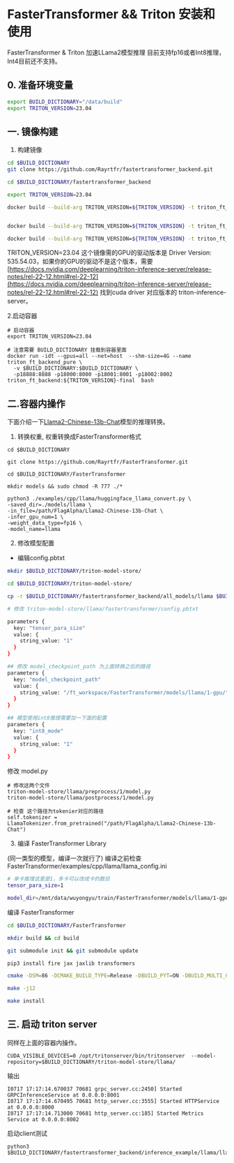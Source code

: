 #  FasterTransformer &&  Triton 安装和使用

FasterTransformer & Triton 加速LLama2模型推理 目前支持fp16或者Int8推理，Int4目前还不支持。

## 0. 准备环境变量

```bash
export BUILD_DICTIONARY="/data/build"
export TRITON_VERSION=23.04
```


## 一. 镜像构建


1. 构建镜像

```bash
cd $BUILD_DICTIONARY
git clone https://github.com/Rayrtfr/fastertransformer_backend.git 

cd $BUILD_DICTIONARY/fastertransformer_backend

export TRITON_VERSION=23.04

docker build --build-arg TRITON_VERSION=${TRITON_VERSION} -t triton_ft_backend:${TRITON_VERSION}-v-1 -f docker/Dockerfile-1 .


docker build --build-arg TRITON_VERSION=${TRITON_VERSION} -t triton_ft_backend:${TRITON_VERSION} -f docker/Dockerfile-2 .

docker build --build-arg TRITON_VERSION=${TRITON_VERSION} -t triton_ft_backend:${TRITON_VERSION}-final -f docker/Dockerfile-3 .

```
TRITON_VERSION=23.04 这个镜像需的GPU的驱动版本是 Driver Version: 535.54.03，如果你的GPU的驱动不是这个版本，需要[https://docs.nvidia.com/deeplearning/triton-inference-server/release-notes/rel-22-12.html#rel-22-12](https://docs.nvidia.com/deeplearning/triton-inference-server/release-notes/rel-22-12.html#rel-22-12)
找到cuda driver 对应版本的 triton-inference-server。



2.启动容器

```
# 启动容器
export TRITON_VERSION=23.04

# 注意需要 BUILD_DICTIONARY 挂载到容器里面
docker run -idt --gpus=all --net=host  --shm-size=4G --name triton_ft_backend_pure \
  -v $BUILD_DICTIONARY:$BUILD_DICTIONARY \
  -p18888:8888 -p18000:8000 -p18001:8001 -p18002:8002 triton_ft_backend:${TRITON_VERSION}-final  bash 

````

## 二.容器内操作

下面介绍一下[Llama2-Chinese-13b-Chat](https://huggingface.co/FlagAlpha/Llama2-Chinese-13b-Chat)模型的推理转换。

1. 转换权重, 权重转换成FasterTransformer格式

```
cd $BUILD_DICTIONARY

git clone https://github.com/Rayrtfr/FasterTransformer.git

cd $BUILD_DICTIONARY/FasterTransformer

mkdir models && sudo chmod -R 777 ./*

python3 ./examples/cpp/llama/huggingface_llama_convert.py \
-saved_dir=./models/llama \
-in_file=/path/FlagAlpha/Llama2-Chinese-13b-Chat \
-infer_gpu_num=1 \
-weight_data_type=fp16 \
-model_name=llama
```

2. 修改模型配置

- 编辑config.pbtxt

``` bash
mkdir $BUILD_DICTIONARY/triton-model-store/

cd $BUILD_DICTIONARY/triton-model-store/

cp -r $BUILD_DICTIONARY/fastertransformer_backend/all_models/llama $BUILD_DICTIONARY/triton-model-store/

# 修改 triton-model-store/llama/fastertransformer/config.pbtxt

parameters {
  key: "tensor_para_size"
  value: {
    string_value: "1"
  }
}

## 修改 model_checkpoint_path 为上面转换之后的路径
parameters {
  key: "model_checkpoint_path"
  value: {
    string_value: "/ft_workspace/FasterTransformer/models/llama/1-gpu/"
  }
}

## 模型使用int8推理需要加一下面的配置
parameters { 
  key: "int8_mode" 
  value: { 
    string_value: "1"
  } 
}
```


修改 model.py

```
# 修改这两个文件
triton-model-store/llama/preprocess/1/model.py
triton-model-store/llama/postprocess/1/model.py

# 检查 这个路径为tokenier对应的路径
self.tokenizer = LlamaTokenizer.from_pretrained("/path/FlagAlpha/Llama2-Chinese-13b-Chat")
```


3. 编译 FasterTransformer Library

(同一类型的模型，编译一次就行了)
编译之前检查 FasterTransformer/examples/cpp/llama/llama_config.ini

```bash
# 单卡推理这里是1，多卡可以改成卡的数目
tensor_para_size=1

model_dir=/mnt/data/wuyongyu/train/FasterTransformer/models/llama/1-gpu/
```

编译 FasterTransformer
```bash
cd $BUILD_DICTIONARY/FasterTransformer

mkdir build && cd build

git submodule init && git submodule update

pip3 install fire jax jaxlib transformers

cmake -DSM=86 -DCMAKE_BUILD_TYPE=Release -DBUILD_PYT=ON -DBUILD_MULTI_GPU=ON -D PYTHON_PATH=/usr/bin/python3 ..

make -j12

make install
```


## 三. 启动 triton server

同样在上面的容器内操作。
```
CUDA_VISIBLE_DEVICES=0 /opt/tritonserver/bin/tritonserver  --model-repository=$BUILD_DICTIONARY/triton-model-store/llama/
```
输出
```
I0717 17:17:14.670037 70681 grpc_server.cc:2450] Started GRPCInferenceService at 0.0.0.0:8001
I0717 17:17:14.670495 70681 http_server.cc:3555] Started HTTPService at 0.0.0.0:8000
I0717 17:17:14.713000 70681 http_server.cc:185] Started Metrics Service at 0.0.0.0:8002
```


启动client测试

```
python3 $BUILD_DICTIONARY/fastertransformer_backend/inference_example/llama/llama_grpc_stream_client.py
```
